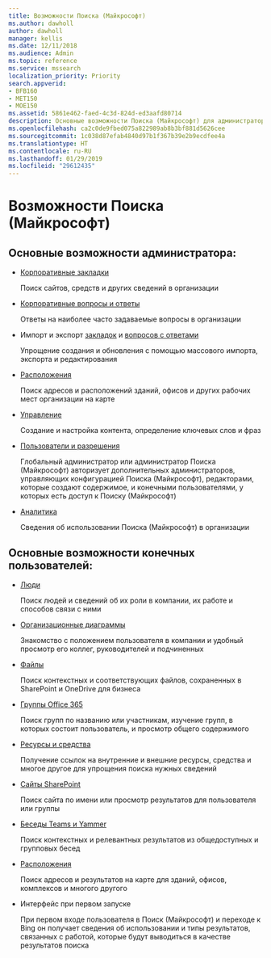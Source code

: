 ```yaml
---
title: Возможности Поиска (Майкрософт)
ms.author: dawholl
author: dawholl
manager: kellis
ms.date: 12/11/2018
ms.audience: Admin
ms.topic: reference
ms.service: mssearch
localization_priority: Priority
search.appverid:
- BFB160
- MET150
- MOE150
ms.assetid: 5861e462-faed-4c3d-824d-ed3aafd80714
description: Основные возможности Поиска (Майкрософт) для администраторов и конечных пользователей, включая закладки, вопросы и ответы, управление и анализ данных
ms.openlocfilehash: ca2c0de9fbed075a822989ab8b3bf881d5626cee
ms.sourcegitcommit: 1c038d87efab4840d97b1f367b39e2b9ecdfee4a
ms.translationtype: HT
ms.contentlocale: ru-RU
ms.lasthandoff: 01/29/2019
ms.locfileid: "29612435"
---
```

# <a name="features-of-microsoft-search"></a>Возможности Поиска (Майкрософт)

## <a name="key-admin-features-include"></a>Основные возможности администратора:

- [Корпоративные закладки](create-and-manage-bookmarks.md)
    
    Поиск сайтов, средств и других сведений в организации
    
- [Корпоративные вопросы и ответы](create-and-manage-qas.md)
    
    Ответы на наиболее часто задаваемые вопросы в организации
    
- Импорт и экспорт [закладок](bulk-create-bookmarks.md) и [вопросов с ответами](bulk-create-qas.md)
    
    Упрощение создания и обновления с помощью массового импорта, экспорта и редактирования

- [Расположения](locations.md)
    
    Поиск адресов и расположений зданий, офисов и других рабочих мест организации на карте
    
- [Управление](set-up-microsoft-search.md)
    
    Создание и настройка контента, определение ключевых слов и фраз
    
- [Пользователи и разрешения](add-users.md)
    
    Глобальный администратор или администратор Поиска (Майкрософт) авторизует дополнительных администраторов, управляющих конфигурацией Поиска (Майкрософт), редакторами, которые создают содержимое, и конечными пользователями, у которых есть доступ к Поиску (Майкрософт)
    
- [Аналитика](get-insights.md) 
    
    Сведения об использовании Поиска (Майкрософт) в организации 
    
## <a name="key-end-user-features-include"></a>Основные возможности конечных пользователей:

- [Люди](use/find-people-and-groups.md)
    
    Поиск людей и сведений об их роли в компании, их работе и способов связи с ними
    
- [Организационные диаграммы](use/find-people-and-groups.md)
    
    Знакомство с положением пользователя в компании и удобный просмотр его коллег, руководителей и подчиненных
    
- [Файлы](use/find-files.md)
    
    Поиск контекстных и соответствующих файлов, сохраненных в SharePoint и OneDrive для бизнеса
    
- [Группы Office 365](use/find-people-and-groups.md)
    
    Поиск групп по названию или участникам, изучение групп, в которых состоит пользователь, и просмотр общего содержимого
    
- [Ресурсы и средства](use/find-resources-tools-and-more.md)
    
    Получение ссылок на внутренние и внешние ресурсы, средства и многое другое для упрощения поиска нужных сведений
    
- [Сайты SharePoint](use/find-sharepoint-sites.md)
    
    Поиск сайта по имени или просмотр результатов для пользователя или группы
    
- [Беседы Teams и Yammer](use/find-conversations.md)
    
    Поиск контекстных и релевантных результатов из общедоступных и групповых бесед

- [Расположения](use/find-locations.md)
    
    Поиск адресов и результатов на карте для зданий, офисов, комплексов и многого другого
    
- Интерфейс при первом запуске
    
    При первом входе пользователя в Поиск (Майкрософт) и переходе к Bing он получает сведения об использовании и типы результатов, связанных с работой, которые будут выводиться в качестве результатов поиска